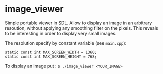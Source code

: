 # image_viewer
Simple portable viewer in SDL. Allow to display an image in an arbitrary resoution, without applying any smoothing filter on the pixels. This reveals to be interesting in order to display very small images.

The resolution specify by constant variable (see ``main.cpp``):

```
static const int MAX_SCREEN_WIDTH = 1360;
static const int MAX_SCREEN_HEIGHT = 768;
```

To display an image put :
``$ ./image_viewer <YOUR_IMAGE>``
